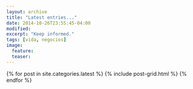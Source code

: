```yaml
---
layout: archive
title: "Latest entries..."
date: 2014-10-26T23:55:45-04:00
modified:
excerpt: "Keep informed."
tags: [vida, negocios]
image:
  feature:
  teaser:
---
```


<div class="tiles">
{% for post in site.categories.latest %}
  {% include post-grid.html %}
{% endfor %}
</div><!-- /.tiles -->